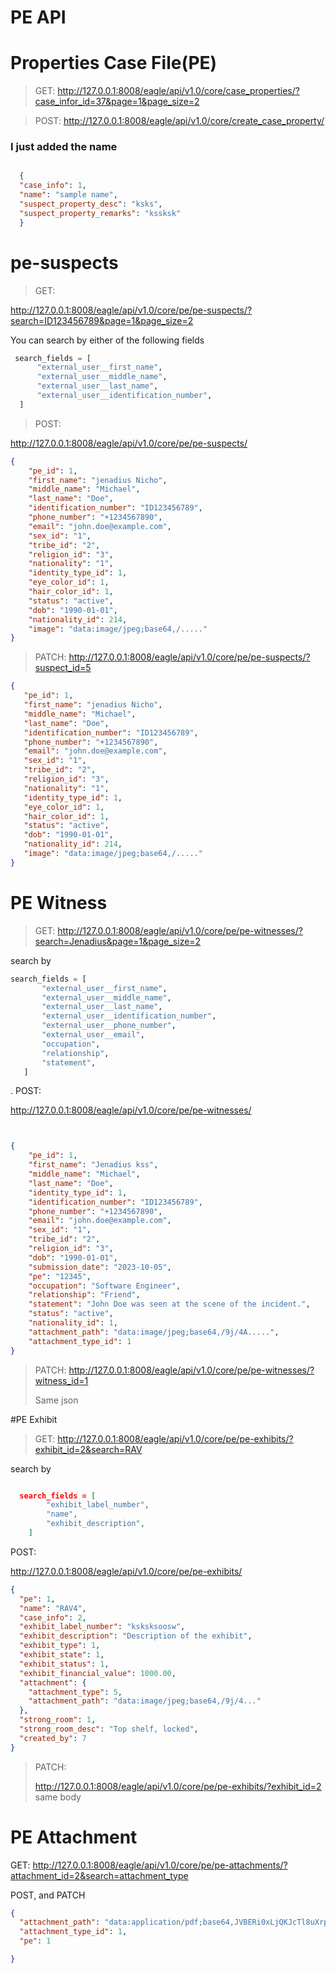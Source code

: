 # PE API

# Properties Case File(PE)
  > GET:
  http://127.0.0.1:8008/eagle/api/v1.0/core/case_properties/?case_infor_id=37&page=1&page_size=2

  > POST:
  http://127.0.0.1:8008/eagle/api/v1.0/core/create_case_property/
> 
  ### I just added the name
  
  ```json

    {
    "case_info": 1,
    "name": "sample name",
    "suspect_property_desc": "ksks",
    "suspect_property_remarks": "kssksk"
    }
```
# pe-suspects
> GET:
> 
  http://127.0.0.1:8008/eagle/api/v1.0/core/pe/pe-suspects/?search=ID123456789&page=1&page_size=2

  You can search by either of the following fields
  ```python
   search_fields = [
        "external_user__first_name",
        "external_user__middle_name",
        "external_user__last_name",
        "external_user__identification_number",
    ]


```
  

>POST:
>
http://127.0.0.1:8008/eagle/api/v1.0/core/pe/pe-suspects/
```json
{
    "pe_id": 1,
    "first_name": "jenadius Nicho",
    "middle_name": "Michael",
    "last_name": "Doe",
    "identification_number": "ID123456789",
    "phone_number": "+1234567890",
    "email": "john.doe@example.com",
    "sex_id": "1",
    "tribe_id": "2",
    "religion_id": "3",
    "nationality": "1",
    "identity_type_id": 1,
    "eye_color_id": 1,
    "hair_color_id": 1,
    "status": "active",
    "dob": "1990-01-01",
    "nationality_id": 214,
    "image": "data:image/jpeg;base64,/....."
}


```


> PATCH: 
  http://127.0.0.1:8008/eagle/api/v1.0/core/pe/pe-suspects/?suspect_id=5
>

 ```json
{
    "pe_id": 1,
    "first_name": "jenadius Nicho",
    "middle_name": "Michael",
    "last_name": "Doe",
    "identification_number": "ID123456789",
    "phone_number": "+1234567890",
    "email": "john.doe@example.com",
    "sex_id": "1",
    "tribe_id": "2",
    "religion_id": "3",
    "nationality": "1",
    "identity_type_id": 1,
    "eye_color_id": 1,
    "hair_color_id": 1,
    "status": "active",
    "dob": "1990-01-01",
    "nationality_id": 214,
    "image": "data:image/jpeg;base64,/....."
}
 ```


# PE Witness
> GET:
 http://127.0.0.1:8008/eagle/api/v1.0/core/pe/pe-witnesses/?search=Jenadius&page=1&page_size=2
>
> 
 search by 
 ```python
search_fields = [
        "external_user__first_name",
        "external_user__middle_name",
        "external_user__last_name",
        "external_user__identification_number",
        "external_user__phone_number",
        "external_user__email",
        "occupation",
        "relationship",
        "statement",
    ]
```

. POST:

 http://127.0.0.1:8008/eagle/api/v1.0/core/pe/pe-witnesses/


```json


{
    "pe_id": 1,
    "first_name": "Jenadius kss",
    "middle_name": "Michael",
    "last_name": "Doe",
    "identity_type_id": 1,
    "identification_number": "ID123456789",
    "phone_number": "+1234567890",
    "email": "john.doe@example.com",
    "sex_id": "1",
    "tribe_id": "2",
    "religion_id": "3",
    "dob": "1990-01-01",
    "submission_date": "2023-10-05",
    "pe": "12345",
    "occupation": "Software Engineer",
    "relationship": "Friend",
    "statement": "John Doe was seen at the scene of the incident.",
    "status": "active",
    "nationality_id": 1,
    "attachment_path": "data:image/jpeg;base64,/9j/4A.....",
    "attachment_type_id": 1
}


```

> PATCH:
http://127.0.0.1:8008/eagle/api/v1.0/core/pe/pe-witnesses/?witness_id=1
>
> Same json

#PE Exhibit

> GET:
http://127.0.0.1:8008/eagle/api/v1.0/core/pe/pe-exhibits/?exhibit_id=2&search=RAV
>

search by

```json

  search_fields = [
        "exhibit_label_number",
        "name",
        "exhibit_description",
    ]
```

POST:

http://127.0.0.1:8008/eagle/api/v1.0/core/pe/pe-exhibits/

```json
{
  "pe": 1,
  "name": "RAV4",
  "case_info": 2,
  "exhibit_label_number": "ksksksoosw",
  "exhibit_description": "Description of the exhibit",
  "exhibit_type": 1,
  "exhibit_state": 1,
  "exhibit_status": 1,
  "exhibit_financial_value": 1000.00,
  "attachment": {
    "attachment_type": 5,
    "attachment_path": "data:image/jpeg;base64,/9j/4..."
  },
  "strong_room": 1,
  "strong_room_desc": "Top shelf, locked",
  "created_by": 7
}
```

>PATCH:
>
>http://127.0.0.1:8008/eagle/api/v1.0/core/pe/pe-exhibits/?exhibit_id=2
> same body

# PE Attachment

GET: http://127.0.0.1:8008/eagle/api/v1.0/core/pe/pe-attachments/?attachment_id=2&search=attachment_type

POST, and PATCH
```json
{
  "attachment_path": "data:application/pdf;base64,JVBERi0xLjQKJcTl8uXrp/Og0MTGCjEgMCBvYmoKPDwvTGluZWFyaXplZCAxL0wgMTEzODQvTyAyL0UgMTA1MTIvTiAxL1QgMTEyNTg+PgplbmRvYmoK...", 
  "attachment_type_id": 1,
  "pe": 1         

}
```












  
